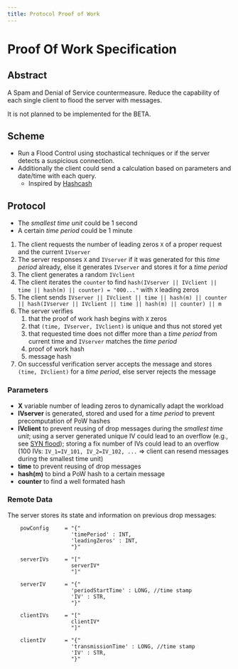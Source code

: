 ```yaml
---
title: Protocol Proof of Work
---
```

# Proof Of Work Specification

## Abstract

A Spam and Denial of Service countermeasure. Reduce the capability of each single client to flood the server with messages.

It is not planned to be implemented for the BETA.

## Scheme

* Run a Flood Control using stochastical techniques or if the server detects a suspicious connection.
* Additionally the client could send a calculation based on parameters and date/time with each query.
    * Inspired by [Hashcash](https://en.wikipedia.org/wiki/Hashcash)

##  Protocol

- The *smallest time unit* could be 1 second
- A certain *time period* could be 1 minute

1. The client requests the number of leading zeros `X` of a proper request and the current `IVserver`
1. The server responses `X` and `IVserver` if it was generated for this *time period* already, else it generates `IVserver` and stores it for a *time period*
1. The client generates a random `IVclient`
1. The client iterates the `counter` to find `hash(IVserver || IVclient || time || hash(m) || counter) = "000..."` with `X` leading zeros
1. The client sends `IVserver || IVclient || time || hash(m) || counter || hash(IVserver || IVclient || time || hash(m) || counter) || m`
1. The server verifies
    1. that the proof of work hash begins with `X` zeros
    1. that `(time, IVserver, IVclient)` is unique and thus not stored yet
    1. that requested time does not differ more than a *time period* from current time and `IVserver` matches the *time period*
    1. proof of work hash
    1. message hash
1. On successful verification server accepts the message and stores `(time, IVclient)` for a *time period*, else server rejects the message

### Parameters

* **X** variable number of leading zeros to dynamically adapt the workload
* **IVserver** is generated, stored and used for a *time period* to prevent precomputation of PoW hashes
* **IVclient** to prevent reusing of drop messages during the *smallest time unit*;
  using a server generated unique IV could lead to an overflow (e.g., see [SYN flood](https://en.wikipedia.org/wiki/SYN_flood));
  storing a fix number of IVs could lead to an overflow (100 IVs: `IV_1=IV_101, IV_2=IV_102, ...` => client can resend messages during the smallest time unit)
* **time** to prevent reusing of drop messages
* **hash(m)** to bind a PoW hash to a certain message
* **counter** to find a well formated hash

### Remote Data

The server stores its state and information on previous drop messages:

        powConfig     = "{"
                        'timePeriod' : INT,
                        'leadingZeros' : INT,
                        "}"

        serverIVs     = "["
                        serverIV*
                        "]"

        serverIV      = "{"
                        'periodStartTime' : LONG, //time stamp 
                        'IV' : STR,
                        "}"

        clientIVs     = "["
                        clientIV*
                        "]"

        clientIV      = "{"
                        'transmissionTime' : LONG, //time stamp
                        'IV' : STR,
                        "}"
